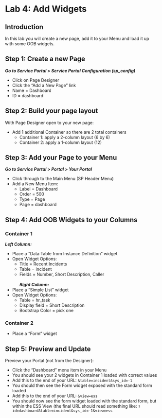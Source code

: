 # Lab 4: Add Widgets
## Introduction
In this lab you will create a new page, add it to your Menu and load it up with some OOB widgets.

## Step 1: Create a new Page
***Go to Service Portal > Service Portal Configuration (sp_config)*** <br/>
- Click on Page Designer
-	Click the “Add a New Page” link
   - Name = Dashboard 
   - ID = dashboard

## Step 2: Build your page layout
With Page Designer open to your new page:
- Add 1 additional Container so there are 2 total containers
  - Container 1: apply a 2-column layout (6 by 6)<br/>
  - Container 2: apply a 1-column layout (12)

## Step 3: Add your Page to your Menu
***Go to Service Portal > Portal > Your Portal***
- Click through to the Main Menu (SP Header Menu)
- Add a New Menu Item:<br/>
  - Label = Dashboard<br/>
  - Order = 500<br/>
  - Type = Page<br/>
  - Page = dashboard<br/>

## Step 4: Add OOB Widgets to your Columns

### Container 1
 ***Left Column:***
- Place a “Data Table from Instance Definition” widget
- Open Widget Options:
  - Title = Recent Incidents
  - Table = incident
  - Fields = Number, Short Description, Caller<br/><br/>
  ***Right Column:***
- Place a “Simple List” widget
- Open Widget Options:
  - Table = hr_task
  - Display field = Short Description
  - Bootstrap Color = pick one

### Container 2
- Place a “Form” widget

## Step 5: Preview and Update

Preview your Portal (not from the Designer):
-	Click the “Dashboard” menu item in your Menu
-	You should see your 2 widgets in Container 1 loaded with correct values
-	Add this to the end of your URL: `&table=incident&sys_id=-1`
-	You should then see the Form widget exposed with the standard form loaded
-	Add this to the end of your URL: `&view=ess`
-	You should now see the form widget loaded with the standard form, but within the ESS View (the final URL should read something like: `?id=dashboard&table=incident&sys_id=-1&view=ess`



